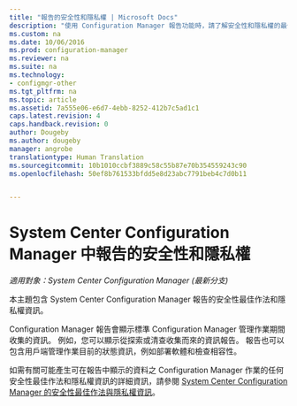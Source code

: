 ```yaml
---
title: "報告的安全性和隱私權 | Microsoft Docs"
description: "使用 Configuration Manager 報告功能時，請了解安全性和隱私權的最佳作法。"
ms.custom: na
ms.date: 10/06/2016
ms.prod: configuration-manager
ms.reviewer: na
ms.suite: na
ms.technology:
- configmgr-other
ms.tgt_pltfrm: na
ms.topic: article
ms.assetid: 7a555e06-e6d7-4ebb-8252-412b7c5ad1c1
caps.latest.revision: 4
caps.handback.revision: 0
author: Dougeby
ms.author: dougeby
manager: angrobe
translationtype: Human Translation
ms.sourcegitcommit: 10b1010ccbf3889c58c55b87e70b354559243c90
ms.openlocfilehash: 50ef8b761533bfdd5e8d23abc7791beb4c7d0b11


---
```

# <a name="security-and-privacy-for-reporting-in-system-center-configuration-manager"></a>System Center Configuration Manager 中報告的安全性和隱私權

*適用對象：System Center Configuration Manager (最新分支)*

本主題包含 System Center Configuration Manager 報告的安全性最佳作法和隱私權資訊。  

 Configuration Manager 報告會顯示標準 Configuration Manager 管理作業期間收集的資訊。 例如，您可以顯示從探索或清查收集而來的資訊報告。 報告也可以包含用戶端管理作業目前的狀態資訊，例如部署軟體和檢查相容性。  

 如需有關可能產生可在報告中顯示的資料之 Configuration Manager 作業的任何安全性最佳作法和隱私權資訊的詳細資訊，請參閱 [System Center Configuration Manager 的安全性最佳作法與隱私權資訊](../../plan-design/security/security-best-practices-and-privacy-information.md)。  



<!--HONumber=Dec16_HO3-->



